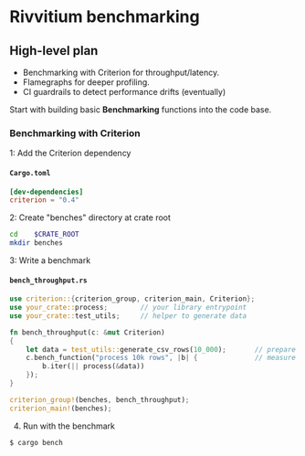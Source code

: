 
# Rivvitium benchmarking

## High-level plan

- Benchmarking with Criterion for throughput/latency.
- Flamegraphs for deeper profiling.
- CI guardrails to detect performance drifts (eventually)

Start with building basic **Benchmarking** functions
into the code base.

### Benchmarking with Criterion

1: Add the Criterion dependency
#### **`Cargo.toml`**
```toml
[dev-dependencies]
criterion = "0.4"
```

2: Create "benches" directory at crate root
```bash
cd    $CRATE_ROOT
mkdir benches
```

3: Write a benchmark

#### **`bench_throughput.rs`**
```rust
use criterion::{criterion_group, criterion_main, Criterion};
use your_crate::process;        // your library entrypoint
use your_crate::test_utils;     // helper to generate data

fn bench_throughput(c: &mut Criterion) 
{
    let data = test_utils::generate_csv_rows(10_000);       // prepare a large test file in memory
    c.bench_function("process 10k rows", |b| {              // measure how many rows/sec your `process` can handle
        b.iter(|| process(&data))
    });
}

criterion_group!(benches, bench_throughput);
criterion_main!(benches);
```

4. Run with the benchmark
```bash
$ cargo bench
```

